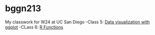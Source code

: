 # bggn213
My classwork for W24 at UC San Diego
-Class 5: [Data visualization with ggplot]()
-CLass 6: [R Functions]()
